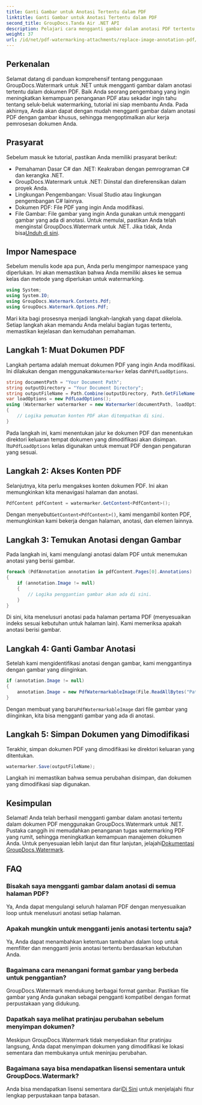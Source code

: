 ```yaml
---
title: Ganti Gambar untuk Anotasi Tertentu dalam PDF
linktitle: Ganti Gambar untuk Anotasi Tertentu dalam PDF
second_title: GroupDocs.Tanda Air .NET API
description: Pelajari cara mengganti gambar dalam anotasi PDF tertentu menggunakan GroupDocs.Watermark untuk .NET. Panduan terperinci ini mencakup semuanya mulai dari memuat dokumen hingga menyimpan perubahan.
weight: 37
url: /id/net/pdf-watermarking-attachments/replace-image-annotation-pdf/
---
```

## Perkenalan
Selamat datang di panduan komprehensif tentang penggunaan GroupDocs.Watermark untuk .NET untuk mengganti gambar dalam anotasi tertentu dalam dokumen PDF. Baik Anda seorang pengembang yang ingin meningkatkan kemampuan penanganan PDF atau sekadar ingin tahu tentang seluk-beluk watermarking, tutorial ini siap membantu Anda. Pada akhirnya, Anda akan dapat dengan mudah mengganti gambar dalam anotasi PDF dengan gambar khusus, sehingga mengoptimalkan alur kerja pemrosesan dokumen Anda.
## Prasyarat
Sebelum masuk ke tutorial, pastikan Anda memiliki prasyarat berikut:
- Pemahaman Dasar C# dan .NET: Keakraban dengan pemrograman C# dan kerangka .NET.
- GroupDocs.Watermark untuk .NET: Diinstal dan direferensikan dalam proyek Anda.
- Lingkungan Pengembangan: Visual Studio atau lingkungan pengembangan C# lainnya.
- Dokumen PDF: File PDF yang ingin Anda modifikasi.
- File Gambar: File gambar yang ingin Anda gunakan untuk mengganti gambar yang ada di anotasi.
 Untuk memulai, pastikan Anda telah menginstal GroupDocs.Watermark untuk .NET. Jika tidak, Anda bisa[Unduh di sini](https://releases.groupdocs.com/Watermark/net/).
## Impor Namespace
Sebelum menulis kode apa pun, Anda perlu mengimpor namespace yang diperlukan. Ini akan memastikan bahwa Anda memiliki akses ke semua kelas dan metode yang diperlukan untuk watermarking.
```csharp
using System;
using System.IO;
using GroupDocs.Watermark.Contents.Pdf;
using GroupDocs.Watermark.Options.Pdf;
```
Mari kita bagi prosesnya menjadi langkah-langkah yang dapat dikelola. Setiap langkah akan memandu Anda melalui bagian tugas tertentu, memastikan kejelasan dan kemudahan pemahaman.
## Langkah 1: Muat Dokumen PDF
 Langkah pertama adalah memuat dokumen PDF yang ingin Anda modifikasi. Ini dilakukan dengan menggunakan`Watermarker` kelas dan`PdfLoadOptions`.

```csharp
string documentPath = "Your Document Path";
string outputDirectory = "Your Document Directory";
string outputFileName = Path.Combine(outputDirectory, Path.GetFileName(documentPath));
var loadOptions = new PdfLoadOptions();
using (Watermarker watermarker = new Watermarker(documentPath, loadOptions))
{
    // Logika pemuatan konten PDF akan ditempatkan di sini.
}
```
 Pada langkah ini, kami menentukan jalur ke dokumen PDF dan menentukan direktori keluaran tempat dokumen yang dimodifikasi akan disimpan. Itu`PdfLoadOptions` kelas digunakan untuk memuat PDF dengan pengaturan yang sesuai.
## Langkah 2: Akses Konten PDF
Selanjutnya, kita perlu mengakses konten dokumen PDF. Ini akan memungkinkan kita menavigasi halaman dan anotasi.

```csharp
PdfContent pdfContent = watermarker.GetContent<PdfContent>();
```
 Dengan menyebut`GetContent<PdfContent>()`, kami mengambil konten PDF, memungkinkan kami bekerja dengan halaman, anotasi, dan elemen lainnya.
## Langkah 3: Temukan Anotasi dengan Gambar
Pada langkah ini, kami mengulangi anotasi dalam PDF untuk menemukan anotasi yang berisi gambar.

```csharp
foreach (PdfAnnotation annotation in pdfContent.Pages[0].Annotations)
{
    if (annotation.Image != null)
    {
        // Logika penggantian gambar akan ada di sini.
    }
}
```
Di sini, kita menelusuri anotasi pada halaman pertama PDF (menyesuaikan indeks sesuai kebutuhan untuk halaman lain). Kami memeriksa apakah anotasi berisi gambar.
## Langkah 4: Ganti Gambar Anotasi
Setelah kami mengidentifikasi anotasi dengan gambar, kami menggantinya dengan gambar yang diinginkan.

```csharp
if (annotation.Image != null)
{
    annotation.Image = new PdfWatermarkableImage(File.ReadAllBytes("Path to Your Image File"));
}
```
 Dengan membuat yang baru`PdfWatermarkableImage` dari file gambar yang diinginkan, kita bisa mengganti gambar yang ada di anotasi.
## Langkah 5: Simpan Dokumen yang Dimodifikasi
Terakhir, simpan dokumen PDF yang dimodifikasi ke direktori keluaran yang ditentukan.

```csharp
watermarker.Save(outputFileName);
```
Langkah ini memastikan bahwa semua perubahan disimpan, dan dokumen yang dimodifikasi siap digunakan.
## Kesimpulan
Selamat! Anda telah berhasil mengganti gambar dalam anotasi tertentu dalam dokumen PDF menggunakan GroupDocs.Watermark untuk .NET. Pustaka canggih ini memudahkan penanganan tugas watermarking PDF yang rumit, sehingga meningkatkan kemampuan manajemen dokumen Anda. Untuk penyesuaian lebih lanjut dan fitur lanjutan, jelajahi[Dokumentasi GroupDocs.Watermark](https://tutorials.groupdocs.com/Watermark/net/).
## FAQ
### Bisakah saya mengganti gambar dalam anotasi di semua halaman PDF?
Ya, Anda dapat mengulangi seluruh halaman PDF dengan menyesuaikan loop untuk menelusuri anotasi setiap halaman.
### Apakah mungkin untuk mengganti jenis anotasi tertentu saja?
Ya, Anda dapat menambahkan ketentuan tambahan dalam loop untuk memfilter dan mengganti jenis anotasi tertentu berdasarkan kebutuhan Anda.
### Bagaimana cara menangani format gambar yang berbeda untuk penggantian?
GroupDocs.Watermark mendukung berbagai format gambar. Pastikan file gambar yang Anda gunakan sebagai pengganti kompatibel dengan format perpustakaan yang didukung.
### Dapatkah saya melihat pratinjau perubahan sebelum menyimpan dokumen?
Meskipun GroupDocs.Watermark tidak menyediakan fitur pratinjau langsung, Anda dapat menyimpan dokumen yang dimodifikasi ke lokasi sementara dan membukanya untuk meninjau perubahan.
### Bagaimana saya bisa mendapatkan lisensi sementara untuk GroupDocs.Watermark?
 Anda bisa mendapatkan lisensi sementara dari[Di Sini](https://purchase.groupdocs.com/temporary-license/) untuk menjelajahi fitur lengkap perpustakaan tanpa batasan.